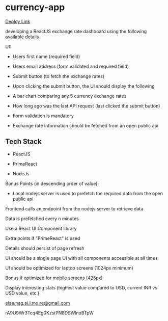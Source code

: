 # currency-app

[Deploy Link](https://currency-app-zeta-two.vercel.app/)

developing a ReactJS exchange rate dashboard using the following available details

UI:

- Users first name (required field)

- Users email address (form validated and required field)

- Submit button (to fetch the exchange rates)

- Upon clicking the submit button, the UI should display the following

- A bar chart comparing any 5 currency exchange rates

- How long ago was the last API request (last clicked the submit button)

- Form validation is mandatory

- Exchange rate information should be fetched from an open public api

## Tech Stack

- ReactJS

- PrimeReact

- NodeJs

Bonus Points (in descending order of value):

- Local nodejs server is used to prefetch the required data from the open public api

Frontend calls an endpoint from the nodejs server to retrieve data

Data is prefetched every n minutes

Use a React UI Component library

Extra points if "PrimeReact" is used

Details should persist of page refresh

UI should be a single page UI with all components accessible at all times

UI should be optimized for laptop screens (1024px minimum)

Bonus if optimized for mobile screens (425px)

Display interesting stats (highest value compared to USD, current INR vs USD value, etc.)

elae.nag.ai.l.mo.re@gmail.com

rA9U9Wr3Tcq4Eg0KzstPN8DSWlnoBTpW

